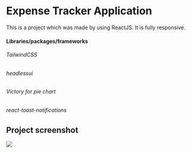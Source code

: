 # Expense Tracker Application

This is a project which was made by using ReactJS. It is fully responsive.

<h4>Libraries/packages/frameworks</h4>
<h6>TailwindCSS</h6>
<h6>headlessui</h6>
<h6>Victory for pie chart</h6>
<h6>react-toast-notifications</h6>

<h2>Project screenshot</h2>

<img src="https://drive.google.com/uc?export=download&id=1KqCaLP0jBz8YkOfLoNfCdKT8yxTHf3LL"/>

